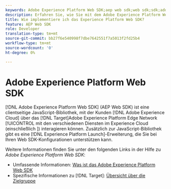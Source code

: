 ```yaml
---
keywords: Adobe Experience Platform Web SDK;aep web sdk;web sdk;sdk;adobe experience cloud;Plattform Edge Network;adobe experience platform edge network;edge network;aep edge network
description: Erfahren Sie, wie Sie mit dem Adobe Experience Platform Web SDK über das AEP Edge Network mit den verschiedenen Diensten in der Adobe Experience Cloud interagieren.
title: Wie implementiere ich das Experience Platform Web SDK?
feature: AEP Web SDK
role: Developer
translation-type: tm+mt
source-git-commit: bb27f6e540998f7dbe7642551f7a5013f2fd25b4
workflow-type: tm+mt
source-wordcount: '0'
ht-degree: 0%

---
```



# Adobe Experience Platform Web SDK

[!DNL Adobe Experience Platform Web SDK] (AEP Web SDK) ist eine clientseitige JavaScript-Bibliothek, mit der Kunden  [!DNL Adobe Experience Cloud] über das  [!DNL Target]Adobe Experience Platform Edge Network [!UICONTROL  mit den verschiedenen Diensten im Experience Cloud (einschließlich ]) interagieren können. Zusätzlich zur JavaScript-Bibliothek gibt es eine [!DNL Experience Platform Launch]-Erweiterung, die Sie bei Ihren Web SDK-Konfigurationen unterstützen kann.

Weitere Informationen finden Sie unter den folgenden Links in der Hilfe zu *Adobe Experience Platform Web SDK*:

* Umfassende Informationen: [Was ist das Adobe Experience Platform Web SDK](https://experienceleague.adobe.com/docs/experience-platform/edge/home.html)
* Spezifische Informationen zu [!DNL Target]: [Übersicht über die Zielgruppe](https://experienceleague.adobe.com/docs/experience-platform/edge/personalization/adobe-target/target-overview.html)
